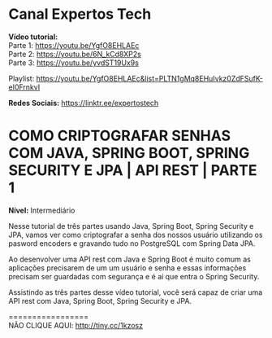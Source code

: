 # Canal Expertos Tech

**Vídeo tutorial:** </br>
Parte 1: https://youtu.be/YgfO8EHLAEc</br>
Parte 2: https://youtu.be/6N_kCd8XP2s</br>
Parte 3: https://youtu.be/yvdST19Ux9s

Playlist: 
https://youtu.be/YgfO8EHLAEc&list=PLTN1gMq8EHuIvkz0ZdFSufK-eI0FrnkvI

**Redes Sociais:** https://linktr.ee/expertostech  

# COMO CRIPTOGRAFAR SENHAS COM JAVA, SPRING BOOT, SPRING SECURITY E JPA | API REST | PARTE 1

**Nível:** Intermediário

Nesse tutorial de três partes usando Java, Spring Boot, Spring Security e JPA, vamos ver como criptografar a senha dos nossos usuário utilizando os pasword encoders e gravando tudo no PostgreSQL com Spring Data JPA.

Ao desenvolver uma API rest com Java e Spring Boot é muito comum as aplicações precisarem de um um usuário e senha e essas informações precisam ser guardadas com segurança e é aí que entra o Spring Security.

Assistindo as três partes desse vídeo tutorial, você será capaz de criar uma API rest com Java, Spring Boot, Spring Security e JPA.

=================  
NÃO CLIQUE AQUI: http://tiny.cc/1kzosz 
